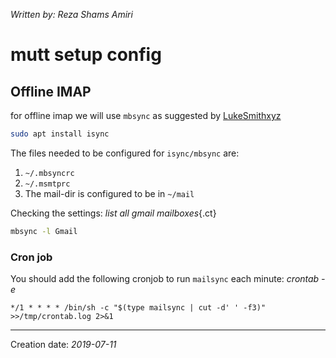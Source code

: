 _Written by: Reza Shams Amiri_
# mutt setup config

## Offline IMAP

for offline imap we will use `mbsync` as suggested by [LukeSmithxyz][GLMWASFACMAIWASIASP]

``` sh
sudo apt install isync
```
The files needed to be configured for `isync/mbsync` are:
1. `~/.mbsyncrc`
2. `~/.msmtprc`
3. The mail-dir is configured to be in `~/mail`

Checking the settings:
_list all gmail mailboxes_{.ct}
``` sh
mbsync -l Gmail
```
### Cron job
You should add the following cronjob to run `mailsync` each minute:
_crontab -e_
``` 
*/1 * * * * /bin/sh -c "$(type mailsync | cut -d' ' -f3)" >>/tmp/crontab.log 2>&1
```

* * *
Creation date: _2019-07-11_

[GLMWASFACMAIWASIASP]: https://github.com/LukeSmithxyz/mutt-wizard